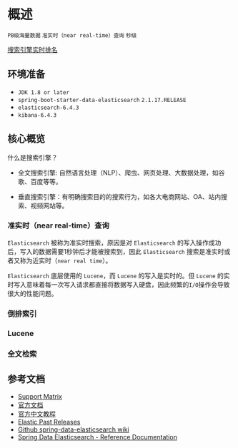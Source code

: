 # 概述

`PB级海量数据` `准实时（near real-time）查询` `秒级`

[搜索引擎实时排名](https://db-engines.com/en/ranking/search+engine)

## 环境准备

- `JDK 1.8 or later`
- `spring-boot-starter-data-elasticsearch` `2.1.17.RELEASE`
- `elasticsearch-6.4.3` 
- `kibana-6.4.3`

## 核心概览

什么是搜索引擎？

- 全文搜索引擎: 自然语言处理（NLP）、爬虫、网页处理、大数据处理，如谷歌、百度等等。

- 垂直搜索引擎：有明确搜索目的的搜索行为，如各大电商网站、OA、站内搜索、视频网站等。

### 准实时（near real-time）查询

`Elasticsearch` 被称为准实时搜索，原因是对 `Elasticsearch` 的写入操作成功后，写入的数据需要1秒钟后才能被搜索到，因此 `Elasticsearch` 搜索是准实时或者又称为近实时（`near real time`）。

`Elasticsearch` 底层使用的 `Lucene`，而 `Lucene` 的写入是实时的。但 `Lucene` 的实时写入意味着每一次写入请求都直接将数据写入硬盘，因此频繁的`I/O`操作会导致很大的性能问题。

### 倒排索引

### Lucene 

### 全文检索

## 参考文档

- [Support Matrix](https://www.elastic.co/cn/support/matrix)
- [官方文档](https://www.elastic.co/guide/en/elasticsearch/reference/current/index.html)
- [官方中文教程](https://www.elastic.co/guide/cn/elasticsearch/guide/current/index.html)
- [Elastic Past Releases](https://www.elastic.co/cn/downloads/past-releases)
- [Github spring-data-elasticsearch wiki](https://github.com/spring-projects/spring-data-elasticsearch/wiki)
- [Spring Data Elasticsearch - Reference Documentation](https://docs.spring.io/spring-data/elasticsearch/docs/current/reference/html)